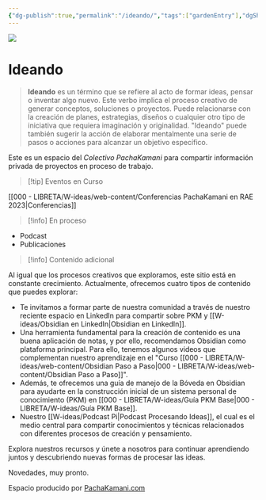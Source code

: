 ```yaml
---
{"dg-publish":true,"permalink":"/ideando/","tags":["gardenEntry"],"dgShowBacklinks":true,"dgShowLocalGraph":true,"dgEnableSearch":true,"noteIcon":""}
---
```


![](/img/user/W-ideas/img/pachakamani.jpg)
# Ideando

> **Ideando** es un término que se refiere al acto de formar ideas, pensar o inventar algo nuevo. Este verbo implica el proceso creativo de generar conceptos, soluciones o proyectos. Puede relacionarse con la creación de planes, estrategias, diseños o cualquier otro tipo de iniciativa que requiera imaginación y originalidad. "Ideando" puede también sugerir la acción de elaborar mentalmente una serie de pasos o acciones para alcanzar un objetivo específico.


Este es un espacio del _Colectivo PachaKamani_ para compartir información privada de proyectos en proceso de trabajo.

>[!tip] Eventos en Curso

[[000 - LIBRETA/W-ideas/web-content/Conferencias PachaKamani en RAE 2023\|Conferencias]]

>[!info] En proceso
- Podcast
- Publicaciones


>[!info] Contenido adicional

Al igual que los procesos creativos que exploramos, este sitio está en constante crecimiento. Actualmente, ofrecemos cuatro tipos de contenido que puedes explorar:

- Te invitamos a formar parte de nuestra comunidad a través de nuestro reciente espacio en LinkedIn para compartir sobre PKM y [[W-ideas/Obsidian en LinkedIn\|Obsidian en LinkedIn]].
- Una herramienta fundamental para la creación de contenido es una buena aplicación de notas, y por ello, recomendamos Obsidian como plataforma principal. Para ello, tenemos algunos videos que complementan nuestro aprendizaje en el "Curso [[000 - LIBRETA/W-ideas/web-content/Obsidian Paso a Paso\|000 - LIBRETA/W-ideas/web-content/Obsidian Paso a Paso]]".
- Además, te ofrecemos una guía de manejo de la Bóveda en Obsidian para ayudarte en la construcción inicial de un sistema personal de conocimiento (PKM) en [[000 - LIBRETA/W-ideas/Guía PKM Base\|000 - LIBRETA/W-ideas/Guía PKM Base]].
- Nuestro [[W-ideas/Podcast Pi\|Podcast Procesando Ideas]], el cual es el medio central para compartir conocimientos y técnicas relacionados con diferentes procesos de creación y pensamiento.

Explora nuestros recursos y únete a nosotros para continuar aprendiendo juntos y descubriendo nuevas formas de procesar las ideas.


Novedades, muy pronto.


<div class="transclusion internal-embed is-loaded"><div class="markdown-embed">



Espacio producido por [PachaKamani.com](http://pachakamani.com/)

</div></div>
